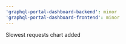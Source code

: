 ```yaml
---
'graphql-portal-dashboard-backend': minor
'graphql-portal-dashboard-frontend': minor
---
```


Slowest requests chart added
